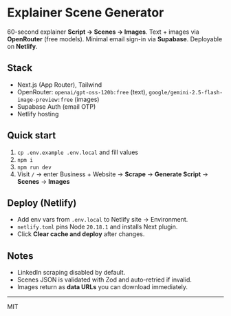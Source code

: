# Explainer Scene Generator

60-second explainer **Script → Scenes → Images**. Text + images via **OpenRouter** (free models). Minimal email sign-in via **Supabase**. Deployable on **Netlify**.

## Stack
- Next.js (App Router), Tailwind
- OpenRouter: `openai/gpt-oss-120b:free` (text), `google/gemini-2.5-flash-image-preview:free` (images)
- Supabase Auth (email OTP)
- Netlify hosting

## Quick start
1. `cp .env.example .env.local` and fill values
2. `npm i`
3. `npm run dev`
4. Visit `/` → enter Business + Website → **Scrape** → **Generate Script** → **Scenes** → **Images**

## Deploy (Netlify)
- Add env vars from `.env.local` to Netlify site → Environment.
- `netlify.toml` pins Node `20.18.1` and installs Next plugin.
- Click **Clear cache and deploy** after changes.

## Notes
- LinkedIn scraping disabled by default.
- Scenes JSON is validated with Zod and auto-retried if invalid.
- Images return as **data URLs** you can download immediately.

---
MIT
